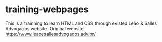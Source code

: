 # training-webpages
This is a trainning to learn HTML and CSS through existed Leão & Salles Advogados website.
Original website: https://www.leaoesallesadvogados.adv.br/
